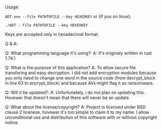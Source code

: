 Usage:

```ADT.exe --file PATHTOFILE --key HEXEDKEY```
or (if you on linux):

```./ADT --file PATHTOFILE --key HEXEDKEY```

Keys are accepted only in hexadecimal format.

Q & A:

Q: What programming language it's using?: 
A: It's originaly written in rust 1.74.1

Q: What is the purpose of this application? 
A: To allow secure file transfering and easy decryption. I did not add encryption modules because you only need to change one word in the source code (from decrypt_block in line 63 to encrypt_block) and because AVs might flag it as ransomware.

Q: Will it be updated?: 
A: Unfortunately, i do not plan on updating this. Hovewer that doesn't mean that there will never be an update.

Q: What about the license/copyright? 
A: Project is licensed under BSD clause 2 licenese, hovewer it's too simple to claim it to my name. I allow unconditional use and distribution of this software with or without copyright notice.
